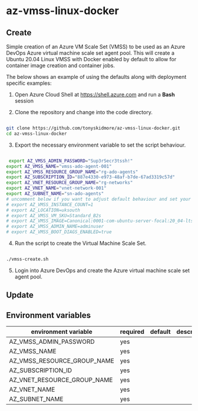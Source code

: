 # az-vmss-linux-docker

## Create

Simple creation of an Azure VM Scale Set (VMSS) to be used as an Azure DevOps Azure virtual machine scale set agent pool.
This will create a Ubuntu 20.04 Linux VMSS with Docker enabled by default to allow for container image creation and container jobs.

The below shows an example of using the defaults along with deployment specific examples:

1. Open Azure Cloud Shell at https://shell.azure.com and run a **Bash** session

2. Clone the repository and change into the code directory.

````bash

git clone https://github.com/tonyskidmore/az-vmss-linux-docker.git
cd az-vmss-linux-docker

````
3. Export the necessary environment variable to set the script behaviour.

````bash

 export AZ_VMSS_ADMIN_PASSWORD="Sup3rSecr3tssh!"
export AZ_VMSS_NAME="vmss-ado-agent-001"
export AZ_VMSS_RESOURCE_GROUP_NAME="rg-ado-agents"
export AZ_SUBSCRIPTION_ID="887e4330-e973-48af-b7de-67ad3319c57d"
export AZ_VNET_RESOURCE_GROUP_NAME="rg-networks"
export AZ_VNET_NAME="vnet-network-001"
export AZ_SUBNET_NAME="sn-ado-agents"
# uncomment below if you want to adjust default behaviour and set your own values
# export AZ_VMSS_INSTANCE_COUNT=1
# export AZ_LOCATION=uksouth
# export AZ_VMSS_VM_SKU=Standard_B2s
# export AZ_VMSS_IMAGE=Canonical:0001-com-ubuntu-server-focal:20_04-lts-gen2:latest
# export AZ_VMSS_ADMIN_NAME=adminuser
# export AZ_VMSS_BOOT_DIAGS_ENABLED=true

````

4. Run the script to create the Virtual Machine Scale Set.

````bash

./vmss-create.sh

````

5. Login into Azure DevOps and create the Azure virtual machine scale set agent pool.

## Update

## Environment variables

| environment variable        | required | default  | description                                            |
|-----------------------------|----------|----------|--------------------------------------------------------|
| AZ_VMSS_ADMIN_PASSWORD      | yes      |          |
| AZ_VMSS_NAME                | yes      |          |
| AZ_VMSS_RESOURCE_GROUP_NAME | yes      |
| AZ_SUBSCRIPTION_ID          | yes      |
| AZ_VNET_RESOURCE_GROUP_NAME | yes      |
| AZ_VNET_NAME                | yes      |
| AZ_SUBNET_NAME              | yes      |